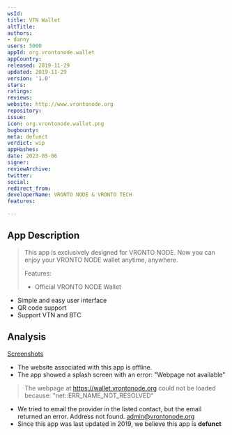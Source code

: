```yaml
---
wsId: 
title: VTN Wallet
altTitle: 
authors:
- danny
users: 5000
appId: org.vrontonode.wallet
appCountry: 
released: 2019-11-29
updated: 2019-11-29
version: '1.0'
stars: 
ratings: 
reviews: 
website: http://www.vrontonode.org
repository: 
issue: 
icon: org.vrontonode.wallet.png
bugbounty: 
meta: defunct
verdict: wip
appHashes: 
date: 2023-05-06
signer: 
reviewArchive: 
twitter: 
social: 
redirect_from: 
developerName: VRONTO NODE & VRONTO TECH
features: 

---
```


## App Description 

> This app is exclusively designed for VRONTO NODE.
Now you can enjoy your VRONTO NODE wallet anytime, anywhere.
>
> Features:
>
> - Official VRONTO NODE Wallet
- Simple and easy user interface
- QR code support
- Support VTN and BTC

## Analysis 

[Screenshots](https://twitter.com/BitcoinWalletz/status/1654673178948665344)

- The website associated with this app is offline.
- The app showed a splash screen with an error: "Webpage not available"
> The webpage at https://wallet.vrontonode.org could not be loaded because: "net::ERR_NAME_NOT_RESOLVED"
- We tried to email the provider in the listed contact, but the email returned an error. Address not found. admin@vrontonode.org
- Since this app was last updated in 2019, we believe this app is **defunct**
